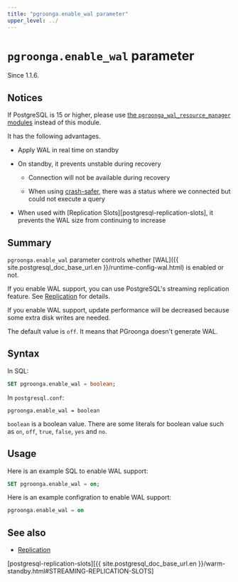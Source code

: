 ```yaml
---
title: "pgroonga.enable_wal parameter"
upper_level: ../
---
```


# `pgroonga.enable_wal` parameter

Since 1.1.6.

## Notices

If PostgreSQL is 15 or higher, please use [the `pgroonga_wal_resource_manager` modules][pgroonga-wal-resource-manager] instead of this module.

It has the following advantages.

* Apply WAL in real time on standby

* On standby, it prevents unstable during recovery

  * Connection will not be available during recovery

  * When using [crash-safer][pgroonga-crash-safer], there was a status where we connected but could not execute a query

* When used with [Replication Slots][postgresql-replication-slots], it prevents the WAL size from continuing to increase

## Summary

`pgroonga.enable_wal` parameter controls whether [WAL]({{ site.postgresql_doc_base_url.en }}/runtime-config-wal.html) is enabled or not.

If you enable WAL support, you can use PostgreSQL's streaming replication feature. See [Replication](../replication.html) for details.

If you enable WAL support, update performance will be decreased because some extra disk writes are needed.

The default value is `off`. It means that PGroonga doesn't generate WAL.

## Syntax

In SQL:

```sql
SET pgroonga.enable_wal = boolean;
```

In `postgresql.conf`:

```text
pgroonga.enable_wal = boolean
```

`boolean` is a boolean value. There are some literals for boolean value such as `on`, `off`, `true`, `false`, `yes` and `no`.

## Usage

Here is an example SQL to enable WAL support:

```sql
SET pgroonga.enable_wal = on;
```

Here is an example configration to enable WAL support:

```sql
pgroonga.enable_wal = on
```

## See also

  * [Replication](../replication.html)

[postgresql-replication-slots][{{ site.postgresql_doc_base_url.en }}/warm-standby.html#STREAMING-REPLICATION-SLOTS]

[pgroonga-crash-safer]:../reference/modules/pgroonga-crash-safer.html

[pgroonga-wal-resource-manager]:../modules/pgroonga-wal-resource-manager.html
